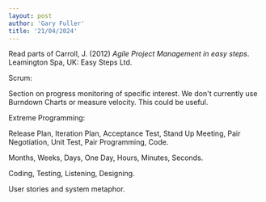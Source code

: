 ```yaml
---
layout: post
author: 'Gary Fuller'
title: '21/04/2024'
---
```


Read parts of Carroll, J. (2012) _Agile Project Management in easy steps_. Leamington Spa, UK: Easy Steps Ltd.

Scrum:

Section on progress monitoring of specific interest. We don't currently use Burndown Charts or measure velocity. This could be useful.

Extreme Programming:

Release Plan, Iteration Plan, Acceptance Test, Stand Up Meeting, Pair Negotiation, Unit Test, Pair Programming, Code.

Months, Weeks, Days, One Day, Hours, Minutes, Seconds.

Coding, Testing, Listening, Designing.

User stories and system metaphor.
